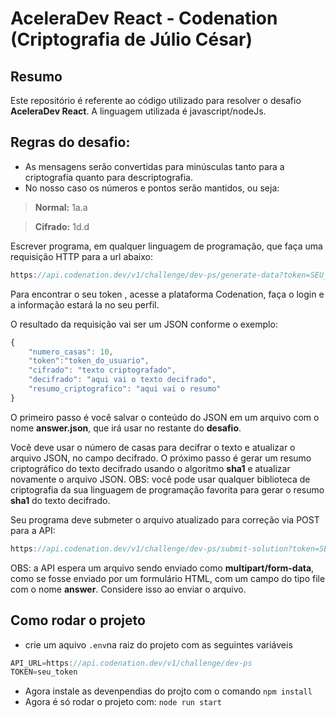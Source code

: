 # AceleraDev React - Codenation (Criptografia de Júlio César)

## Resumo
Este repositório é referente ao código utilizado para resolver o desafio __AceleraDev React__. A linguagem utilizada é javascript/nodeJs.

## Regras do desafio:

* As mensagens serão convertidas para minúsculas tanto para a criptografia quanto para descriptografia.
* No nosso caso os números e pontos serão mantidos, ou seja:

> __Normal:__ 1a.a

> __Cifrado:__ 1d.d

Escrever programa, em qualquer linguagem de programação, que faça uma requisição HTTP para a url abaixo:

```js
https://api.codenation.dev/v1/challenge/dev-ps/generate-data?token=SEU_TOKEN
```

Para encontrar o seu token , acesse a plataforma Codenation, faça o login e a informação estará la no seu perfil.

O resultado da requisição vai ser um JSON conforme o exemplo:

```js
{
	"numero_casas": 10,
	"token":"token_do_usuario",
	"cifrado": "texto criptografado",
	"decifrado": "aqui vai o texto decifrado",
	"resumo_criptografico": "aqui vai o resumo"
}
```

O primeiro passo é você salvar o conteúdo do JSON em um arquivo com o nome __answer.json__, que irá usar no restante do __desafio__.

Você deve usar o número de casas para decifrar o texto e atualizar o arquivo JSON, no campo decifrado. 
O próximo passo é gerar um resumo criptográfico do texto decifrado usando o algoritmo __sha1__ e atualizar novamente o arquivo JSON. 
OBS: você pode usar qualquer biblioteca de criptografia da sua linguagem de programação favorita para gerar o resumo __sha1__ do texto decifrado.

Seu programa deve submeter o arquivo atualizado para correção via POST para a API:

```js
https://api.codenation.dev/v1/challenge/dev-ps/submit-solution?token=SEU_TOKEN
```

OBS: a API espera um arquivo sendo enviado como __multipart/form-data__, como se fosse enviado por um formulário HTML, 
com um campo do tipo file com o nome __answer__. Considere isso ao enviar o arquivo.

## Como rodar o projeto

* crie um aquivo ```.env```na raiz do projeto com as seguintes variáveis
```js
API_URL=https://api.codenation.dev/v1/challenge/dev-ps
TOKEN=seu_token
```
* Agora instale as devenpendias do projto com o comando ```npm install```
* Agora é só rodar o projeto com: ```node run start```
